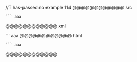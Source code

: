 //T has-passed:no
example 114
@@@@@@@@@@@@ src
```
``` aaa
```
@@@@@@@@@@@@ xml
<?xml version="1.0" encoding="UTF-8"?>
<!DOCTYPE document SYSTEM "CommonMark.dtd">
<document xmlns="http://commonmark.org/xml/1.0">
  <code_block>``` aaa
</code_block>
</document>
@@@@@@@@@@@@ html
<pre><code>``` aaa
</code></pre>
@@@@@@@@@@@@
